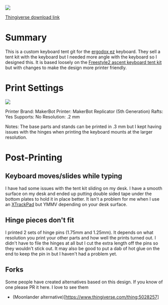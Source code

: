 ![](images/stand-with-ergodox-ez.jpg)

[Thingiverse download link](http://www.thingiverse.com/thing:1433117)

# Summary

This is a custom keyboard tent git for the [ergodox ez](https://www.indiegogo.com/projects/ergodox-ez-an-incredible-mechanical-keyboard) keyboard. They sell a tent kit with the keyboard but I needed more angle with the keyboard so I designed this.
It is based loosely on the [Freestyle2 ascent keyboard tent kit](http://www.kinesis-ergo.com/shop/freestyle2-ascent-accessory/) but with changes to make the design more printer friendly.

# Print Settings

![](images/parts.jpg)

Printer Brand: MakerBot
Printer: MakerBot Replicator (5th Generation)
Rafts: Yes
Supports: No
Resolution: .2 mm

Notes: 
The base parts and stands can be printed in .3 mm but I kept having issues with the hinges when printing the keyboard mounts at the larger resolution.

# Post-Printing

## Keyboard moves/slides while typing

I have had some issues with the tent kit sliding on my desk. I have a smooth surface on my desk and ended up putting double sided tape under the bottom plates to hold it in place better. It isn't a problem for me when I use an [XTrackPad](http://www.amazon.com/XTracPads-Ripper-XXL-Desktop-Gaming/dp/B000HTDBWI) but YMMV depending on your desk surface.

## Hinge pieces don't fit

I printed 2 sets of hinge pins (1.75mm and 1.25mm). It depends on what resolution you print your other parts and how well the prints turned out. I didn't have to file the hinges at all but I cut the extra length off the pins so they wouldn't stick out. It may also be good to put a dab of hot glue on the end to keep the pin in but I haven't had a problem yet.

## Forks

Some people have created alternatives based on this design.
If you know of one please PR it here.
I love to see them

- (Moonlander alternative)[https://www.thingiverse.com/thing:5028257]

